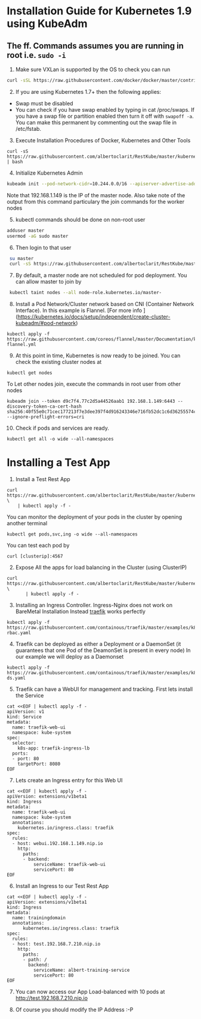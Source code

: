 # Installation Guide for Kubernetes 1.9 using KubeAdm

## The ff. Commands assumes you are running in root i.e. `sudo -i`
1. Make sure VXLan is supported by the OS
 to check you can run
 
 ```bash
 curl -sSL https://raw.githubusercontent.com/docker/docker/master/contrib/check-config.sh | bash
 ```
 
2. If you are using Kubernetes 1.7+ then the following applies:
 * Swap must be disabled 
 * You can check if you have swap enabled by typing in cat /proc/swaps. If you have a swap file or partition enabled then turn it off with `swapoff -a`. You can make this permanent by commenting out the swap file in /etc/fstab.

3. Execute Installation Procedures of Docker, Kubernetes and Other Tools
```
curl -sS https://raw.githubusercontent.com/albertoclarit/RestKube/master/kubernetes/settingk8.sh | bash
```

4. Initialize Kubernetes Admin
```bash
kubeadm init --pod-network-cidr=10.244.0.0/16 --apiserver-advertise-address=192.168.1.149 --kubernetes-version stable-1.9 --ignore-preflight-errors=cri

```
Note that 192.168.1.149 is the IP of the master node. Also take note of the 
output from this command particulary the join commands for the worker nodes


5. kubectl commands should be done on non-root user 
```bash
adduser master
usermod -aG sudo master
 ```
6. Then login to that user
 ```bash
  su master
  curl -sS https://raw.githubusercontent.com/albertoclarit/RestKube/master/kubernetes/setupenv.sh | bash
 ```
 
7. By default, a master node are not scheduled for pod deployment. You can allow master to join by 
```bash
 kubectl taint nodes --all node-role.kubernetes.io/master-
```

8. Install a Pod Network/Cluster network based on CNI (Container Network Interface). In this example is Flannel.
[For more info ] (https://kubernetes.io/docs/setup/independent/create-cluster-kubeadm/#pod-network)
```
kubectl apply -f https://raw.githubusercontent.com/coreos/flannel/master/Documentation/kube-flannel.yml
```

9. At this point in time, Kubernetes is now ready to be joined. You can check the existing
cluster nodes at 
```
kubectl get nodes
```

To Let other nodes join, execute the commands  in root user from other nodes
```
kubeadm join --token d9c7f4.77c2d5a44526aab1 192.168.1.149:6443 --discovery-token-ca-cert-hash sha256:40f55e0c71cec177213f7e3dee397f4d916243346e716fb52dc1c6d36255574c  --ignore-preflight-errors=cri
```

10. Check if pods and services are ready.

```
kubectl get all -o wide --all-namespaces
```


# Installing a Test App

1. Install a Test Rest App 
```
curl https://raw.githubusercontent.com/albertoclarit/RestKube/master/kubernetes/testrestdeployment.yaml \
    | kubectl apply -f -
```

You can monitor the deployment of your pods in the cluster by opening another terminal
```
kubectl get pods,svc,ing -o wide --all-namespaces
```

You can test each pod by 
```
curl [clusterip]:4567
```

2. Expose All the apps for load balancing in the Cluster (using ClusterIP)
```
curl https://raw.githubusercontent.com/albertoclarit/RestKube/master/kubernetes/testrestservice.yaml \
       | kubectl apply -f -
```

3. Installing an Ingress Controller. Ingress-Nginx does not work on BareMetal Installation
Instead [traefik](https://docs.traefik.io/) works perfectly

```
kubectl apply -f https://raw.githubusercontent.com/containous/traefik/master/examples/k8s/traefik-rbac.yaml
```

4. Traefik can be deployed as either a Deployment or a DaemonSet (it guarantees that one Pod of the DeamonSet is present in every node)
In our example we will deploy as a Daemonset

```
kubectl apply -f https://raw.githubusercontent.com/containous/traefik/master/examples/k8s/traefik-ds.yaml
```

5. Traefik can have a WebUI for management and tracking.
First lets install the Service

```
cat <<EOF | kubectl apply -f -
apiVersion: v1
kind: Service
metadata:
  name: traefik-web-ui
  namespace: kube-system
spec:
  selector:
    k8s-app: traefik-ingress-lb
  ports:
  - port: 80
    targetPort: 8080
EOF

```

7. Lets create an Ingress entry for this Web UI
```
cat <<EOF | kubectl apply -f -
apiVersion: extensions/v1beta1
kind: Ingress
metadata:
  name: traefik-web-ui
  namespace: kube-system
  annotations:
    kubernetes.io/ingress.class: traefik
spec:
  rules:
  - host: webui.192.168.1.149.nip.io
    http:
      paths:
      - backend:
          serviceName: traefik-web-ui
          servicePort: 80
EOF
```


6. Install an Ingress to our Test Rest App

```
cat <<EOF | kubectl apply -f -
apiVersion: extensions/v1beta1
kind: Ingress
metadata:
  name: trainingdomain
  annotations:
      kubernetes.io/ingress.class: traefik
spec:
  rules:
  - host: test.192.168.7.210.nip.io
    http:
      paths:
      - path: /
        backend:
          serviceName: albert-training-service
          servicePort: 80
EOF
```

7. You can now access our App Load-balanced with 10 pods at 
http://test.192.168.7.210.nip.io

8. Of course you should modify the IP Address :-P